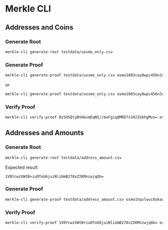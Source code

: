 # Merkle CLI

## Addresses and Coins

### Generate Root
```bash
merkle-cli generate-root testdata/uosmo_only.csv
```

### Generate Proof
```bash
merkle-cli generate-proof testdata/uosmo_only.csv osmo1003cay8wpc456n3adq785xn0r0pqvmfxlakpxh9442uosmo --print
```

or

```bash
merkle-cli generate-proof testdata/uosmo_only.csv osmo1003cay8wpc456n3adq785xn0r0pqvmfxlakpxh9442uosmo testdata/proof_data.json
```

### Verify Proof
```bash
merkle-cli verify-proof Nz54SQtyBVHwsmEqNI//mxFgiq8MRD7sS92IGkhgMvo= osmo1003cay8wpc456n3adq785xn0r0pqvmfxlakpxh9442uosmo testdata/proof_data.json
```

## Addresses and Amounts

### Generate Root

```bash
merkle-cli generate-root testdata/address_amount.csv
```

Expected result:
```
1V0YcwzXWtB+iuOTob6juiNliUmB278xZIKMnzwjqOU=
```

### Generate Proof

```bash
merkle-cli generate-proof testdata/address_amount.csv osmo1hqslwuc8ukaaaxfmahgnquyqx3w0tmrluwxmxj1421901 testdata/proof_data_address_amount.json
```

### Verify Proof

```bash
merkle-cli verify-proof 1V0YcwzXWtB+iuOTob6juiNliUmB278xZIKMnzwjqOU= osmo1hqslwuc8ukaaaxfmahgnquyqx3w0tmrluwxmxj1421901 testdata/proof_data_address_amount.json
```
